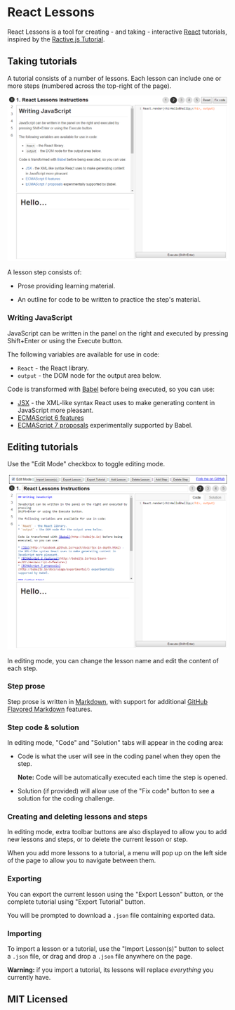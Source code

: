 # React Lessons

React Lessons is a tool for creating - and taking - interactive [React](http://facebook.github.io/react/) tutorials, inspired by the [Ractive.js Tutorial](http://learn.ractivejs.org).

## Taking tutorials

A tutorial consists of a number of lessons. Each lesson can include one or more steps (numbered across the top-right of the page).

![Tutorial screenshot](screenshot-use.png)

A lesson step consists of:

* Prose providing learning material.

* An outline for code to be written to practice the step's material.

### Writing JavaScript

JavaScript can be written in the panel on the right and executed by pressing
Shift+Enter or using the Execute button.

The following variables are available for use in code:

* `React` - the React library.
* `output` - the DOM node for the output area below.

Code is transformed with [Babel](http://babeljs.io) before being executed, so you can use:

* [JSX](http://facebook.github.io/react/docs/jsx-in-depth.html) - the XML-like syntax React uses to make generating content in JavaScript more pleasant.
* [ECMAScript 6 features](http://babeljs.io/docs/learn-es2015/#ecmascript-6-features)
* [ECMAScript 7 proposals](http://babeljs.io/docs/usage/experimental/) experimentally supported by Babel.

## Editing tutorials

Use the "Edit Mode" checkbox to toggle editing mode.

![Editing mode screenshot](screenshot-edit.png)

In editing mode, you can change the lesson name and edit the content of each step.

### Step prose

Step prose is written in [Markdown](http://daringfireball.net/projects/markdown/basics), with support for additional [GitHub Flavored Markdown](https://help.github.com/articles/github-flavored-markdown/) features.

### Step code & solution

In editing mode, "Code" and "Solution" tabs will appear in the coding area:

* Code is what the user will see in the coding panel when they open the step.

  **Note:** Code will be automatically executed each time the step is opened.

* Solution (if provided) will allow use of the "Fix code" button to see a solution for the coding challenge.

### Creating and deleting lessons and steps

In editing mode, extra toolbar buttons are also displayed to allow you to add new lessons and steps, or to delete the current lesson or step.

When you add more lessons to a tutorial, a menu will pop up on the left side of the page to allow you to navigate between them.

### Exporting

You can export the current lesson using the "Export Lesson" button, or the complete tutorial using "Export Tutorial" button.

You will be prompted to download a `.json` file containing exported data.

### Importing

To import a lesson or a tutorial, use the "Import Lesson(s)" button to select a `.json` file, or drag and drop a `.json` file anywhere on the page.

**Warning:** if you import a tutorial, its lessons will replace *everything* you currently have.

## MIT Licensed
